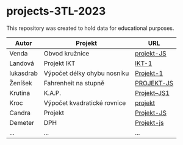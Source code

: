# projects-3TL-2023

This repository was created to hold data for educational purposes.


| Autor         | Projekt     | URL  |
| ------------- |-------------| -----|
| Venda | Obvod kružnice | [projekt-JS](https://wendic11.github.io/projekt-JS/) |
| Landová |Projekt IKT | [IKT-1](https://landovaa.github.io/IKT-1/) |
| lukasdrab      | Výpočet délky ohybu nosníku | [Projekt-1](https://lukasdrab.github.io/Projekt-1/) |
| Ženíšek    | Fahrenheit na stupně | [PROJEKT-JS](https://gambler123.github.io/PROJEKT-JS/) |
| Krutina | K.A.P. | [Projekt–JS1](https://stepkr.github.io/Projekt-JS1/) |
| Kroc | Výpočet kvadratické rovnice | [projekt](https://krocv.github.io/projekt/) |
| Candra | Projekt | [Projekt-JS](https://JakubCandra.github.io/Projekt-JS/) |
| Demeter | DPH | [Projekt-js](https://fajlipp.github.io/Projekt-JS/) |
| ... | ... | ... |
